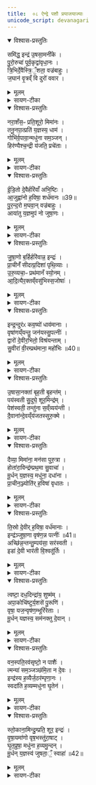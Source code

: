 ```yaml
---
title:  ०८ ऐन्द्रे पशौ प्रयाजयाज्याः
unicode_script: devanagari
---
```


<details open><summary>विश्वास-प्रस्तुतिः</summary>

समि॑द्ध॒ इन्द्र॑ उ॒षसा॒मनी॑के ।  
पु॒रो॒रुचा॑ पूर्व॒कृद्वा॑वृधा॒नः ।  
त्रि॒भिर्दे॒वैस्त्रि॒ँ॒शता॒ वज्र॑बाहुः ।  
ज॒घान॑ वृ॒त्रव्ँ वि दुरो॑ ववार ।  
</details>

<details><summary>मूलम्</summary>

समि॑द्ध॒ इन्द्र॑ उ॒षसा॒मनी॑के ।  
पु॒रो॒रुचा॑ पूर्व॒कृद्वा॑वृधा॒नः ।  
त्रि॒भिर्दे॒वैस्त्रि॒ँ॒शता॒ वज्र॑बाहुः ।  
ज॒घान॑ वृ॒त्रव्ँ वि दुरो॑ ववार ।  
</details>

<details><summary>सायण-टीका</summary>

(SB) 1सप्तमे प्रयाजानां मैत्रावरुणप्रैषा एकादशाभिहिताः । अष्टमे तेषामेव प्रयाजानामेकादश पुरोरुचोऽभिधीयन्ते । तत्र प्रथमामृचमाह - समिन्नामको योऽयं प्रथमप्रयाजदेवोऽग्निः स एवायमिन्द्रस्वरूपः, स चोषसां प्रातःकालानां अनीके मुखे वर्तते । किं कुर्वन्? पुरः पूर्वस्यां दिशि रोचत इति पुरोरुक् आहवनीयः तेन पूर्वकृत् पूर्वाणि कर्माण्यग्रिहोत्रादीनि कुर्वन् । वावृधानः अतिशयेन वर्धमानः । स च त्रिसंख्याकैस्त्रिंशत्संख्याकैश्च हविर्भाग्भिदैवैः सहितः वज्रबाहुस्सन् वृत्रं वैरिणं जघान हतवान् । दुरः स्वर्गस्य द्वाराणि विववार विवृतानि चकार ॥
</details>

<details open><summary>विश्वास-प्रस्तुतिः</summary>

नरा॒शँस॒ᳶ प्रति॒शूरो॒ मिमा॑नः ।  
तनू॒नपा॒त्प्रति॑ य॒ज्ञस्य॒ धाम॑ ।   
गोभि॑र्व॒पावा॒न्मधु॑ना सम॒ञ्जन् ।  
हिर॑ण्यैश्च॒न्द्री य॑जति॒ प्रचे॑ताः ।  
</details>

<details><summary>मूलम्</summary>

नरा॒शँस॒ᳶ प्रति॒शूरो॒ मिमा॑नः ।  
तनू॒नपा॒त्प्रति॑ य॒ज्ञस्य॒ धाम॑ ।   
गोभि॑र्व॒पावा॒न्मधु॑ना सम॒ञ्जन् ।  
हिर॑ण्यैश्च॒न्द्री य॑जति॒ प्रचे॑ताः ।  
</details>

<details><summary>सायण-टीका</summary>

2द्वितीयामाह - तनूनपात्संज्ञको द्वितीप्रयाजदेवः । स च नराशंस ऋत्विग्भिर्नरैः आ समन्तात् शंसनीयः युद्धेषु शूरस्सन् प्रतिमिमान: वैरिणां बलमियत्तया परिच्छिन्दन् वर्तते । तथा यज्ञस्य धाम फलभूतं स्थानं प्रतिमिमानो वर्तते । तथा गोभिः स्वकीयैः रश्मिभिः वपावान् शरीरपुष्टिमान् वर्तते । तथा मधुना मधुरेण धृतेन समञ्जन् पुरोडाशादिहवींषि श्लक्ष्णीकुर्वन् वर्तते । तथा भक्तेभ्यो दीयमानैर्हिरण्यैः चन्द्री आह्लादकारी सन् प्रचेताः प्रकृष्टज्ञानयुक्तो यजति देवान्पूजयति ॥
</details>

<details open><summary>विश्वास-प्रस्तुतिः</summary>

ई॒डि॒तो दे॒वैर्हरि॑वाँ अभि॒ष्टिः ।  
आ॒जुह्वा॑नो ह॒विषा॒ शर्ध॑मानः ॥39॥   
पु॒र॒न्द॒रो म॒घवा॒न् वज्र॑बाहुः ।  
आया॑तु य॒ज्ञमुप॑ नो जुषा॒णः ।  
</details>

<details><summary>मूलम्</summary>

ई॒डि॒तो दे॒वैर्हरि॑वाँ अभि॒ष्टिः ।  
आ॒जुह्वा॑नो ह॒विषा॒ शर्ध॑मानः ॥39॥   
पु॒र॒न्द॒रो म॒घवा॒न् वज्र॑बाहुः ।  
आया॑तु य॒ज्ञमुप॑ नो जुषा॒णः ।  
</details>

<details><summary>सायण-टीका</summary>

3तृतीयामाह - ईडितशब्देन तृतीयप्रयाजदेव उच्यते । स च देवैरीडितः स्तुतः इन्द्राभिन्नत्वात् । हरिवान् हरिशब्दाभिधेयाभ्यामश्वाभ्यां युक्तः । अभिष्टिः अभितः क्रियमाणा इष्टिर्यागो यस्य सोऽयमभिष्टिः यागनिष्पादक इत्यर्थः । आजुह्वानः सङ्ग्रामे प्रतिभटानामाह्वानकारी । हविषा शर्धमानः अस्माभिर्हुतेनाधिकं बलं प्राप्नुवन् । वैरिणां पुराणि दारयतीति पुरंदरः । मघवान् धनवान् । वज्रबाहुः इन्द्ररूपेण वज्रस्य धारयिता तादृशोऽयं जुषाणः प्रीयमाणः नोऽस्माकं यज्ञं उपायातु समीप एवागच्छतु ॥
</details>

<details open><summary>विश्वास-प्रस्तुतिः</summary>

जु॒षा॒णो ब॒र्हिर्हरि॑वान्न॒ इन्द्रः॑ ।  
प्रा॒चीनँ॑ सीदत्प्र॒दिशा॑ पृथि॒व्याः ।   
उ॒रु॒व्यचा॒ᳶ प्रथ॑मानँ स्यो॒नम् ।  
आ॒दि॒त्यैर॒क्तव्ँवसु॑भिस्स॒जोषाः॑ ।  
</details>

<details><summary>मूलम्</summary>

जु॒षा॒णो ब॒र्हिर्हरि॑वान्न॒ इन्द्रः॑ ।  
प्रा॒चीनँ॑ सीदत्प्र॒दिशा॑ पृथि॒व्याः ।   
उ॒रु॒व्यचा॒ᳶ प्रथ॑मानँ स्यो॒नम् ।  
आ॒दि॒त्यैर॒क्तव्ँवसु॑भिस्स॒जोषाः॑ ।  
</details>

<details><summary>सायण-टीका</summary>

4चतुर्थीमाह - बर्हिर्नामकश्चतुर्थप्रयाजदेवः । स चेन्द्रस्वरूपः । हरिवान् अश्वयुक्तः । जुषाणः प्रीतियुक्तस्सन् पृथिव्यास्संबन्धिन्या प्रदिशा प्रकृष्टया पूर्वया दिशा युक्तं प्राचीनं आहवनीयस्थानं सीदत् प्राप्नोतु । उरुव्यचाः अत्यन्तं व्याप्तस्सन् प्रथमानं विस्तृतं स्योनं सुखकरं हविः प्राप्नोत्विति शेषः । कीदृशः सः? आदित्यैर्वसुभिश्च सजोषाः समानप्रीतिः । कीदृशं हविः? अक्तं श्लक्ष्णम् ॥
</details>

<details open><summary>विश्वास-प्रस्तुतिः</summary>

इन्द्र॒न्दुर॑ᳵ कव॒ष्यो॑ धाव॑मानाः ।  
वृषा॑णय्ँयन्तु॒ जन॑यस्सु॒पत्नीः॑ ।  
द्वारो॑ दे॒वीर॒भितो॒ विश्र॑यन्ताम् ।  
सु॒वीरा॑ वी॒रम्प्रथ॑माना॒ महो॑भिः ॥40॥  
</details>

<details><summary>मूलम्</summary>

इन्द्र॒न्दुर॑ᳵ कव॒ष्यो॑ धाव॑मानाः ।  
वृषा॑णय्ँयन्तु॒ जन॑यस्सु॒पत्नीः॑ ।  
द्वारो॑ दे॒वीर॒भितो॒ विश्र॑यन्ताम् ।  
सु॒वीरा॑ वी॒रम्प्रथ॑माना॒ महो॑भिः ॥40॥  
</details>

<details><summary>सायण-टीका</summary>

5पञ्चमीमाह - द्वाशब्दाभिधेया देव्यः पञ्चमप्रयाजदेवस्य स्त्रीमूर्तयः ताश्चेन्द्रमभितो विश्रयन्तां विशेषेण सेवन्ताम् । कीदृश्यो द्वारः? दुरः छिद्रभूयिष्ठाः महावकाशाः इत्यर्थः । कवष्यः कवाटवत्यः, धावमानाः प्रवेशनिर्गमनरूपगतिमत्यः शुद्धिमत्यो वा, जनयः यज्ञानां जनयित्र्यः, सुपत्नीः सुष्ठु पालयित्र्यः, तादृश्यो देव्यः वृषाणं कामानां वर्षयितारं यन्तु प्राप्नुवन्तु । पुनरपि कीदृश्यः? सुवीराः शोभनवीरपुरुषाधिष्ठिताः, महोभिः कीर्तिभिः प्रथमानाः लोकेषु प्रख्याताः । कीदृशमिन्द्रं? वीरं युद्धेषु शूरम् ॥
</details>

<details open><summary>विश्वास-प्रस्तुतिः</summary>

उ॒षासा॒नक्ता॑ बृह॒ती बृ॒हन्त॑म् ।  
पय॑स्वती सु॒दुघे॒ शूर॒मिन्द्र॑म् ।  
पेश॑स्वती॒ तन्तु॑ना स॒व्ँव्यय॑न्ती ।  
दै॒वाना॑न्दे॒वय्ँय॑जतस्सुरु॒क्मे ।  
</details>

<details><summary>मूलम्</summary>

उ॒षासा॒नक्ता॑ बृह॒ती बृ॒हन्त॑म् ।  
पय॑स्वती सु॒दुघे॒ शूर॒मिन्द्र॑म् ।  
पेश॑स्वती॒ तन्तु॑ना स॒व्ँव्यय॑न्ती ।  
दै॒वाना॑न्दे॒वय्ँय॑जतस्सुरु॒क्मे ।  
</details>

<details><summary>सायण-टीका</summary>

6षष्ठीमाह - उषश्शब्देन नक्तशब्देन चाभिधेये षष्ठप्रयाजदेवस्य द्वे मूर्ती । ते उभे इन्द्रं यजतः पूजयतः । कीदृश्यौ? बृहती महत्यौ, पयस्वती क्षीरवत्यौ, सुदुधे सुखेन दोग्धुं शक्ये, पेशस्वती रूपवत्यौ, तन्तुना सव्ययन्ती वस्त्रेणैवालंकुर्वाणे, सुरुक्मे शोभनाभरणे । कीदृशमिन्द्रं? बृहन्तं महान्तं तया युद्धेषु शूरं देवानामपि देवं स्वामिनम् ॥
</details>

<details open><summary>विश्वास-प्रस्तुतिः</summary>

दैव्या॒ मिमा॑ना॒ मन॑सा पुरु॒त्रा ।  
होता॑रा॒विन्द्र॑म्प्रथ॒मा सु॒वाचा॑ ।  
मू॒र्धन् य॒ज्ञस्य॒ मधु॑ना॒ दधा॑ना ।  
प्रा॒चीन॒ञ्ज्योति॑र् ह॒विषा॑ वृधातः ।  
</details>

<details><summary>मूलम्</summary>

दैव्या॒ मिमा॑ना॒ मन॑सा पुरु॒त्रा ।  
होता॑रा॒विन्द्र॑म्प्रथ॒मा सु॒वाचा॑ ।  
मू॒र्धन् य॒ज्ञस्य॒ मधु॑ना॒ दधा॑ना ।  
प्रा॒चीन॒ञ्ज्योति॑र् ह॒विषा॑ वृधातः ।  
</details>

<details><summary>सायण-टीका</summary>

7सप्तमीमाह - दैव्या होताराविति सप्तमप्रयाजदेवस्य द्वौ पुरुषदेहावुच्येते । तावुभाविन्द्रं हविषा वृधातः वर्धयतः । कीदृशौ तौ? पुरुत्रा बहुषु स्थानेषु मनसा मिमाना स्वचित्तेनोत्पादयन्तौ श्रद्धया ध्यायन्तावित्यर्थः । प्रथमा मुख्यभूतौ । सुवाचा शोभनवाक्यौ कल्याणस्तुतियुक्तौ । यज्ञस्य मूर्धन् मूर्धस्थानीये आहवनीये प्राचीनं ज्योतिर्दधाना उत्तमां ज्वालामुत्पादयन्तौ । कीदृशेन हविषा? मधुना मधुरेण ॥
</details>

<details open><summary>विश्वास-प्रस्तुतिः</summary>

ति॒स्रो दे॒वीर् ह॒विषा॒ वर्ध॑मानाः ।  
इन्द्र॑ञ्जुषा॒णा वृष॑ण॒न्न पत्नीः॑ ॥41॥  
अच्छि॑न्न॒न्तन्तु॒म्पय॑सा॒ सर॑स्वती ।  
इडा॑ दे॒वी भार॑ती वि॒श्वतू॑र्तिः ।  
</details>

<details><summary>मूलम्</summary>

ति॒स्रो दे॒वीर् ह॒विषा॒ वर्ध॑मानाः ।  
इन्द्र॑ञ्जुषा॒णा वृष॑ण॒न्न पत्नीः॑ ॥41॥  
अच्छि॑न्न॒न्तन्तु॒म्पय॑सा॒ सर॑स्वती ।  
इडा॑ दे॒वी भार॑ती वि॒श्वतू॑र्तिः ।  
</details>

<details><summary>सायण-टीका</summary>

8अष्टमीमाह - सरस्वती इडा भारती चेत्यष्टमप्रयानदेवस्य तिस्रो मूर्तयः । ताश्च देवीर्हविषा वर्धमानास्सत्य इन्द्रं जुषाणा सेवमाना वर्तन्ते । तत्र दृष्टान्तः - वृषणं न पत्नीः यथा पन्त्यः सेक्तारं सेवन्ते तद्वत् । कीदृशमिन्द्रम्? अच्छिन्नं तन्तुं अविच्छिन्नं पुत्रपौत्रादिसङ्घं तन्वानम् । कीदृशेन हविषा? पयसा क्षीरसदृशेन । कीदृशी भारती? देवी द्योतमाना विश्वमूर्तिः स्वेच्छागृहीतबहुशरीरयुक्ता ॥
</details>

<details open><summary>विश्वास-प्रस्तुतिः</summary>

त्वष्टा॒ दध॒दिन्द्रा॑य॒ शुष्म॑म् ।  
अपा॒कोचि॑ष्टुर्य॒शसे॑ पु॒रूणि॑ ।  
वृषा॒ यज॒न्वृष॑ण॒म्भूरि॑रेताः ।  
मू॒र्धन् यज्ञस्य॒ सम॑नक्तु दे॒वान् ।  
</details>

<details><summary>मूलम्</summary>

त्वष्टा॒ दध॒दिन्द्रा॑य॒ शुष्म॑म् ।  
अपा॒कोचि॑ष्टुर्य॒शसे॑ पु॒रूणि॑ ।  
वृषा॒ यज॒न्वृष॑ण॒म्भूरि॑रेताः ।  
मू॒र्धन् यज्ञस्य॒ सम॑नक्तु दे॒वान् ।  
</details>

<details><summary>सायण-टीका</summary>

9नवमीमाह - नवमप्रयाजदेवस्त्वष्टृशब्देनोच्यते । सोऽयमिन्द्रार्थं शुष्मं बलं दधत् संपादयतु । कीदृशस्त्वष्टा? अपाकः बालो न भवतीत्यर्थः । यशसे यशसोऽर्थे पुरुणि बहूनि कार्याण अचिष्टुः अचैषीत् संपादितवानित्यथः । स्वयं वृषा सेचनसमर्थः भूरिरेताः बह्वपत्यबीजयुक्तः वृषणं सेचनसमर्थमिन्द्रं यजन् पूजयतु । यज्ञस्य मूर्धन् आहवनीये देवान् समनक्तु सम्यग्घविः प्रापयतु ॥
</details>

<details open><summary>विश्वास-प्रस्तुतिः</summary>

वन॒स्पति॒रव॑सृष्टो॒ न पाशैः॑ ।  
त्मन्या॑ सम॒ञ्जञ्छ॑मि॒ता न दे॒वः ।  
इन्द्र॑स्य ह॒व्यैर्ज॒ठर॑म्पृणा॒नः ।  
स्वदा॑ति ह॒व्यम्मधु॑ना घृ॒तेन॑ ।  
</details>

<details><summary>मूलम्</summary>

वन॒स्पति॒रव॑सृष्टो॒ न पाशैः॑ ।  
त्मन्या॑ सम॒ञ्जञ्छ॑मि॒ता न दे॒वः ।  
इन्द्र॑स्य ह॒व्यैर्ज॒ठर॑म्पृणा॒नः ।  
स्वदा॑ति ह॒व्यम्मधु॑ना घृ॒तेन॑ ।  
</details>

<details><summary>सायण-टीका</summary>

10दशमीमाह - दशमप्रयाजदेवो वनस्पतिः । स च मधुना मधुरेण घृतेन हव्यं स्वदाति स्वादूकरोति । तत्र दृष्टान्तः - पाशैरवसृष्टो न यथा कारागृहे बद्धः पुरुषः पाशैर्मुक्तस्सत् स्वगृहे गत्वा विस्रम्भेण व्यापारं करोति तद्वत् । किं कुर्वन्? त्मन्या समञ्जन् आत्मनैव सम्यग्गच्छन् स्वतन्त्रस्सन्नित्यर्थः । स्वातन्त्र्ये दृष्टान्तः - शमिता देवो न यथा पशोर्विशसनकर्ता विशसने स्वतन्त्रस्तद्वत् । पुनः किं कुर्वत्? हव्यैरिन्द्रस्य जठरं उदरं पृणानःपूरयन् ॥
</details>

<details open><summary>विश्वास-प्रस्तुतिः</summary>

स्तो॒काना॒मिन्दु॒म्प्रति॒ शूर॒ इन्द्रः॑ ।  
वृ॒षा॒यमा॑णो वृष॒भस्तु॑रा॒षाट् ।  
घृ॒त॒प्रुषा॒ मधु॑ना ह॒व्यमु॒न्दन् ।  
मू॒र्धन् य॒ज्ञस्य॑ जुषता॒ँ॒ स्वाहा॑ ॥42॥  
</details>

<details><summary>मूलम्</summary>

स्तो॒काना॒मिन्दु॒म्प्रति॒ शूर॒ इन्द्रः॑ ।  
वृ॒षा॒यमा॑णो वृष॒भस्तु॑रा॒षाट् ।  
घृ॒त॒प्रुषा॒ मधु॑ना ह॒व्यमु॒न्दन् ।  
मू॒र्धन् य॒ज्ञस्य॑ जुषता॒ँ॒ स्वाहा॑ ॥42॥  
</details>

<details><summary>सायण-टीका</summary>

11एकादशीमाह - इन्द्रशब्दः सर्वप्रयाजसाधारणदेवतावाची । सोऽयमिन्द्रो यज्ञस्य मूर्धन् आहवनीये स्वाहा हुतं हविर्जुषताम् । कीदृश इन्द्रः? स्तोकानामिन्दुं प्रति शूरः स्तोकानां हविर्लेशानां मध्ये योऽयमिन्दुरतिस्वल्पोंऽशस्तं प्रति शूर आदरवान् अल्पमपि हविर्भागं नावजानातीत्यर्थः । वृषायमाणः वृषवदाचरन् । यथा वृषो गोषु बहून्वत्सानुत्पादयति तद्वदयं बहुत्प्रजोत्पादक इत्यर्थः । वृषभः कामानां वर्षयिता । तुराषाट्, तूर्णं सहते शत्रूनभिभवतीत्यर्थः । किं कुर्वन्? घृतप्रुषा घृतसंगतेन मधुना मधुरेण रसेन हव्यमुन्दन् पुरोडाशादिरूपं हविर्द्रवीकुर्वन् । ता एताः पुरोरुगाख्या एकादशसंख्याका ऋचः प्रयाजानां याज्या आप्रिय इति चोच्यन्ते । हविःप्रक्षेपात्पूर्वपाठत्वात्पुरोरुचः । इज्यन्ते प्रयाजा आभिरिति याज्याः । देवताः सर्वतः प्रीणयन्तीत्याप्रियः ॥


इति तैत्तिरीयब्राह्मणभाष्ये षष्ठप्रपाठकेऽष्टमोऽनुवाकः ॥  

</details>

